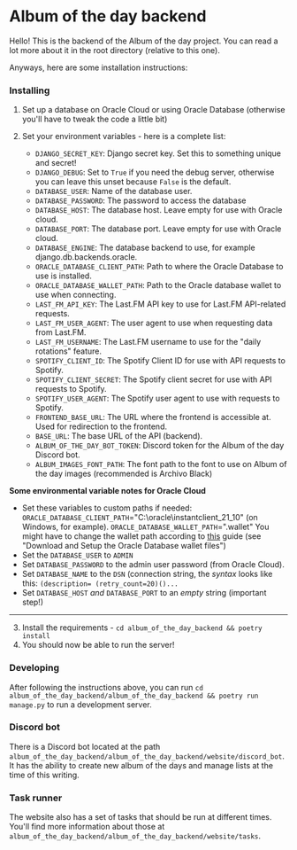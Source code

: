 # Album of the day backend

Hello! This is the backend of the Album of the day project. You can read a lot more about it in the root directory (relative to this one).

Anyways, here are some installation instructions:

### Installing

1. Set up a database on Oracle Cloud or using Oracle Database (otherwise you'll have to tweak the code a little bit)
2. Set your environment variables - here is a complete list:
   
   * `DJANGO_SECRET_KEY`: Django secret key. Set this to something unique and secret!
   * `DJANGO_DEBUG`: Set to `True` if you need the debug server, otherwise you can leave this unset because `False` is the default.
   * `DATABASE_USER`: Name of the database user.
   * `DATABASE_PASSWORD`: The password to access the database
   * `DATABASE_HOST`: The database host. Leave empty for use with Oracle cloud.
   * `DATABASE_PORT`: The database port. Leave empty for use with Oracle cloud.
   * `DATABASE_ENGINE`: The database backend to use, for example django.db.backends.oracle.
   * `ORACLE_DATABASE_CLIENT_PATH`: Path to where the Oracle Database to use is installed.
   * `ORACLE_DATABASE_WALLET_PATH`: Path to the Oracle database wallet to use when connecting.
   * `LAST_FM_API_KEY`: The Last.FM API key to use for Last.FM API-related requests.
   * `LAST_FM_USER_AGENT`: The user agent to use when requesting data from Last.FM.
   * `LAST_FM_USERNAME`: The Last.FM username to use for the "daily rotations" feature.
   * `SPOTIFY_CLIENT_ID`: The Spotify Client ID for use with API requests to Spotify.
   * `SPOTIFY_CLIENT_SECRET`: The Spotify client secret for use with API requests to Spotify.
   * `SPOTIFY_USER_AGENT`: The Spotify user agent to use with requests to Spotify.
   * `FRONTEND_BASE_URL`: The URL where the frontend is accessible at. Used for redirection to the frontend.
   * `BASE_URL`: The base URL of the API (backend).
   * `ALBUM_OF_THE_DAY_BOT_TOKEN`: Discord token for the Album of the day Discord bot.
   * `ALBUM_IMAGES_FONT_PATH`: The font path to the font to use on Album of the day images (recommended is Archivo Black)

**Some environmental variable notes for Oracle Cloud**
* Set these variables to custom paths if needed:
`ORACLE_DATABASE_CLIENT_PATH`="C:\\oracle\\instantclient_21_10" (on Windows, for example).
`ORACLE_DATABASE_WALLET_PATH`="<root-path>.wallet"
You might have to change the wallet path according to [this](https://blogs.oracle.com/opal/post/connecting-to-oracle-cloud-autonomous-database-with-django#connect) guide (see "Download and Setup the Oracle Database wallet files")
* Set the `DATABASE_USER` to `ADMIN`
* Set `DATABASE_PASSWORD` to the admin user password (from Oracle Cloud).
* Set `DATABASE_NAME` to the `DSN` (connection string, the *syntax* looks like this: `(description= (retry_count=20)()...`
* Set `DATABASE_HOST` *and* `DATABASE_PORT` to an *empty* string (important step!)
_____
3. Install the requirements - `cd album_of_the_day_backend && poetry install`
4. You should now be able to run the server!

### Developing

After following the instructions above, you can run `cd album_of_the_day_backend/album_of_the_day_backend && poetry run manage.py`
to run a development server.

### Discord bot

There is a Discord bot located at the path `album_of_the_day_backend/album_of_the_day_backend/website/discord_bot`. It has the ability
to create new album of the days and manage lists at the time of this writing.

### Task runner

The website also has a set of tasks that should be run at different times. You'll find more information about
those at `album_of_the_day_backend/album_of_the_day_backend/website/tasks`.